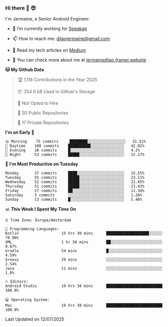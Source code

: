 ### Hi there 👋 😎
I'm Jermaine, a Senior Android Engineer.

- 🔭 I’m currently working for [Speakap](https://www.speakap.com/)

- 📫 How to reach me: dilaojermaine@gmail.com

- 📖 Read my tech articles on [Medium](https://jermainedilao.medium.com/)

- 👀 You can check more about me at [jermainedilao.framer.website](https://jermainedilao.framer.website)

<!--
**jermainedilao/jermainedilao** is a ✨ _special_ ✨ repository because its `README.md` (this file) appears on your GitHub profile.

Here are some ideas to get you started:

- 🔭 I’m currently working on ...
- 🌱 I’m currently learning ...
- 👯 I’m looking to collaborate on ...
- 🤔 I’m looking for help with ...
- 💬 Ask me about ...
- 📫 How to reach me: ...
- 😄 Pronouns: ...
- ⚡ Fun fact: ...
-->

<!--START_SECTION:waka-->
**🐱 My Github Data** 

> 🏆 1,116 Contributions in the Year 2025
 > 
> 📦 254.0 kB Used in Github's Storage 
 > 
> 🚫 Not Opted to Hire
 > 
> 📜 30 Public Repositories 
 > 
> 🔑 17 Private Repositories  
 > 
**I'm an Early 🐤** 

```text
🌞 Morning    75 commits     ████████░░░░░░░░░░░░░░░░░   31.51% 
🌆 Daytime    100 commits    ██████████░░░░░░░░░░░░░░░   42.02% 
🌃 Evening    10 commits     █░░░░░░░░░░░░░░░░░░░░░░░░   4.2% 
🌙 Night      53 commits     █████░░░░░░░░░░░░░░░░░░░░   22.27%

```
📅 **I'm Most Productive on Tuesday** 

```text
Monday       37 commits     ████░░░░░░░░░░░░░░░░░░░░░   15.55% 
Tuesday      55 commits     █████░░░░░░░░░░░░░░░░░░░░   23.11% 
Wednesday    52 commits     █████░░░░░░░░░░░░░░░░░░░░   21.85% 
Thursday     51 commits     █████░░░░░░░░░░░░░░░░░░░░   21.43% 
Friday       27 commits     ██░░░░░░░░░░░░░░░░░░░░░░░   11.34% 
Saturday     3 commits      ░░░░░░░░░░░░░░░░░░░░░░░░░   1.26% 
Sunday       13 commits     █░░░░░░░░░░░░░░░░░░░░░░░░   5.46%

```


📊 **This Week I Spent My Time On** 

```text
⌚︎ Time Zone: Europe/Amsterdam

💬 Programming Languages: 
Kotlin                   15 hrs 30 mins      ███████████████████░░░░░░   78.96% 
XML                      1 hr 56 mins        ██░░░░░░░░░░░░░░░░░░░░░░░   9.87% 
Gradle                   54 mins             █░░░░░░░░░░░░░░░░░░░░░░░░   4.59% 
Groovy                   29 mins             ░░░░░░░░░░░░░░░░░░░░░░░░░   2.54% 
Java                     21 mins             ░░░░░░░░░░░░░░░░░░░░░░░░░   1.8%

🔥 Editors: 
Android Studio           19 hrs 38 mins      █████████████████████████   100.0%

💻 Operating System: 
Mac                      19 hrs 38 mins      █████████████████████████   100.0%

```


 Last Updated on 12/07/2025
<!--END_SECTION:waka-->
